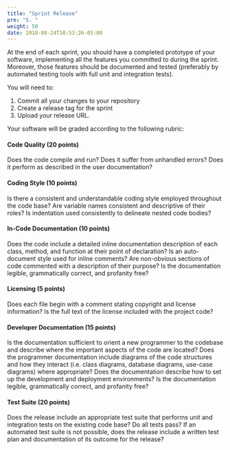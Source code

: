 ```yaml
---
title: "Sprint Release"
pre: "5. "
weight: 50
date: 2018-08-24T10:53:26-05:00
---
```


At the end of each sprint, you should have a completed prototype of your software, implementing all the features you committed to during the sprint.  Moreover, those features should be documented and tested (preferably by automated testing tools with full unit and integration tests).

You will need to:
1. Commit all your changes to your repository
2. Create a release tag for the sprint
3. Upload your release URL.

Your software will be graded according to the following rubric:

#### Code Quality (20 points)
Does the code compile and run? Does it suffer from unhandled errors? Does it perform as described in the user documentation?

#### Coding Style (10 points)
Is there a consistent and understandable coding style employed throughout the code base? Are variable names consistent and descriptive of their roles? Is indentation used consistently to delineate nested code bodies?

#### In-Code Documentation (10 points)
Does the code include a detailed inline documentation description of each class, method, and function at their point of declaration? Is an auto-document style used for inline comments? Are non-obvious sections of code commented with a description of their purpose? Is the documentation legible, grammatically correct, and profanity free?

#### Licensing (5 points)
Does each file begin with a comment stating copyright and license information? Is the full text of the license included with the project code?

#### Developer Documentation (15 points)
Is the documentation sufficient to orient a new programmer to the codebase and describe where the important aspects of the code are located? Does the programmer documentation include diagrams of the code structures and how they interact (i.e. class diagrams, database diagrams, use-case diagrams) where appropriate? Does the documentation describe how to set up the development and deployment environments? Is the documentation legible, grammatically correct, and profanity free?

#### Test Suite (20 points)
Does the release include an appropriate test suite that performs unit and integration tests on the existing code base? Do all tests pass? If an automated test suite is not possible, does the release include a written test plan and documentation of its outcome for the release?

